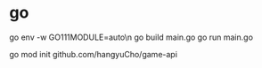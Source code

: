 # go

go env -w GO111MODULE=auto\n
go build main.go
go run main.go



go mod init github.com/hangyuCho/game-api 